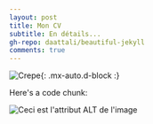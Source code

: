 ```yaml
---
layout: post
title: Mon CV
subtitle: En détails...
gh-repo: daattali/beautiful-jekyll
comments: true
---
```


 

![Crepe](https://s3-media3.fl.yelpcdn.com/bphoto/cQ1Yoa75m2yUFFbY2xwuqw/348s.jpg){: .mx-auto.d-block :}

Here's a code chunk:

 ![Ceci est l'attribut ALT de l'image][monimage]

[monimage]: relative/urls/cool/CV2.png